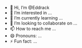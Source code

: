 - 👋 Hi, I’m @Eddrack
- 👀 I’m interested in ...
- 🌱 I’m currently learning ...
- 💞️ I’m looking to collaborate on ...
- 📫 How to reach me ...
- 😄 Pronouns: ...
- ⚡ Fun fact: ...

<!---
Eddrack/Eddrack is a ✨ special ✨ repository because its `README.md` (this file) appears on your GitHub profile.
You can click the Preview link to take a look at your changes.
--->
